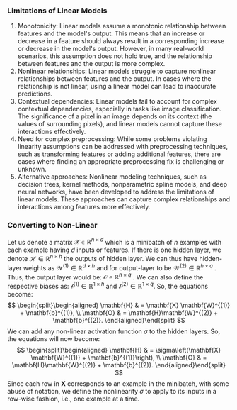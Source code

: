 ### Limitations of Linear Models
1. Monotonicity: Linear models assume a monotonic relationship between features and the model's output. This means that an increase or decrease in a feature should always result in a corresponding increase or decrease in the model's output. However, in many real-world scenarios, this assumption does not hold true, and the relationship between features and the output is more complex.
2. Nonlinear relationships: Linear models struggle to capture nonlinear relationships between features and the output. In cases where the relationship is not linear, using a linear model can lead to inaccurate predictions.
3. Contextual dependencies: Linear models fail to account for complex contextual dependencies, especially in tasks like image classification. The significance of a pixel in an image depends on its context (the values of surrounding pixels), and linear models cannot capture these interactions effectively.
4. Need for complex preprocessing: While some problems violating linearity assumptions can be addressed with preprocessing techniques, such as transforming features or adding additional features, there are cases where finding an appropriate preprocessing fix is challenging or unknown.
5. Alternative approaches: Nonlinear modeling techniques, such as decision trees, kernel methods, nonparametric spline models, and deep neural networks, have been developed to address the limitations of linear models. These approaches can capture complex relationships and interactions among features more effectively.

### Converting to Non-Linear
Let us denote a matrix $\mathcal{X}\in\mathbb{R}^{n\times d}$ which is a minibatch of $n$ examples with each example having $d$ inputs or features. If there is one hidden layer, we denote $\mathcal{H}\in\mathbb{R}^{n\times h}$ the outputs of hidden layer. We can thus have hidden-layer weights as $\mathcal{W}^{(1)}\in\mathbb{R}^{d\times h}$ and for output-layer to be $\mathcal{W}^{(2)}\in\mathbb{R}^{h\times q}$ .
Thus, the output layer would be: $\mathcal{O}\in\mathbb{R}^{n\times q}$ . We can also define the respective biases as: $\mathcal{b}^{(1)}\in \mathbb{R}^{1\times h}\text{ and } \mathcal{b}^{(2)}\in \mathbb{R}^{1\times q}$. So, the equations become:
$$
\begin{split}\begin{aligned}
    \mathbf{H} & = \mathbf{X} \mathbf{W}^{(1)} + \mathbf{b}^{(1)}, \\
    \mathbf{O} & = \mathbf{H}\mathbf{W}^{(2)} + \mathbf{b}^{(2)}.
\end{aligned}\end{split}
$$
We can add any non-linear activation function $\sigma$ to the hidden layers. So, the equations will now become:
$$
\begin{split}\begin{aligned}
    \mathbf{H} & = \sigma\left(\mathbf{X} \mathbf{W}^{(1)} + \mathbf{b}^{(1)}\right), \\
    \mathbf{O} & = \mathbf{H}\mathbf{W}^{(2)} + \mathbf{b}^{(2)}.
\end{aligned}\end{split}
$$
Since each row in $\mathbf{X}$ corresponds to an example in the minibatch, with some abuse of notation, we define the nonlinearity $\sigma$ to apply to its inputs in a row-wise fashion, i.e., one example at a time.
